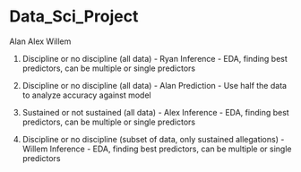 # Data_Sci_Project
Alan
Alex
Willem

1. Discipline or no discipline (all data) - Ryan
    Inference - EDA, finding best predictors, can be multiple or single predictors

2. Discipline or no discipline (all data) - Alan
    Prediction - Use half the data to analyze accuracy against model

3. Sustained or not sustained (all data) - Alex
    Inference - EDA, finding best predictors, can be multiple or single predictors

4. Discipline or no discipline (subset of data, only sustained allegations) - Willem
    Inference - EDA, finding best predictors, can be multiple or single predictors